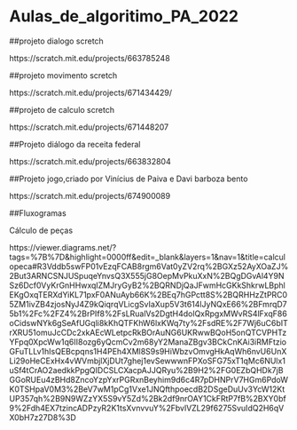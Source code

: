 # Aulas_de_algoritimo_PA_2022
<p>##projeto dialogo scretch<p>
<p>https://scratch.mit.edu/projects/663785248</p>
<p>##projeto movimento scretch<p>
<p>https://scratch.mit.edu/projects/671434429/</p>
<p>##projeto de calculo scretch<p>
<p>https://scratch.mit.edu/projects/671448207</p>
<p>##Projeto diálogo da receita federal<p>
<p>https://scratch.mit.edu/projects/663832804</p>
<p>##Projeto jogo,criado por Vinícius de Paiva e Davi barboza bento<p>
<p>https://scratch.mit.edu/projects/674900089<p>
<p> ##Fluxogramas <p>
<p>Cálculo de peças  <p>
<p>https://viewer.diagrams.net/?tags=%7B%7D&highlight=0000ff&edit=_blank&layers=1&nav=1&title=calculopeca#R3Vddb5swFP01vEzqFCAB8rgm6Vat0yZV2rq%2BGXz52AyXOaZJ%2But3ARNCSNJUSpuqeYnvsQ3X555jG8OepMvPkuXxN%2BQgDGvAl4Y9NSz6Dcf0VyKrGnHHwxqIZMJryGyB2%2BQRNDjQaJFwmHcGKkShkrwLBphlEKgOxqTERXdYiKL71pxF0ANuAyb66K%2BEq7hGPctt8S%2BQRHHzZtPRC05ZM1ivZB4zjosNyJ4Z9kQiqrqVLicgSvIaXup5V3t614lJyNQxE66%2BFmrqD75b1%2Fc%2FZ4%2BrPIf8%2FsLRualVs2DgtH4dolQxRpgxMWvRS4lFxqF86oCidswNYk6gSeAfUGqli8kKhQTFKhW6lxKWq7ty%2FsdRE%2F7Wj6uC6bITrXRU51omuJcCDc2xkAEcWLetpcRkBOrAuNG6UKRwwBQoH5onQTCVPHTzYFpq0XpcWw1q6II8ozg6yQcmCv2m68yY2ManaZBgv3BCkCnKAi3iRMFtzioGFuTLLv1hIsQEBcpqns1H4PEh4XMl8S9s9HiWbzvOmvgHkAqWh6nvU6UnXLi29oHeCExHx4vWVmbjlXjDUt7ghej1evSewwwnFPXoSFG75xT1qMc6NUlx1uSf4tCrAO2aedkkPpgQIDCSLCXacpAJJQRyu%2B9H2%2FG0EZbQHDk7jBGGoRUEu4zBHd8ZncoYzpYxrPGRxnBeyhim9d6c4R7pDHNPrV7HGm6PdoWK0TSHpaV0M3%2BeV7wM1pCg1Vxe1JNQfthpoecdB2DSgeDuUv3YcW12KtUP357qh%2B9N9WZzYX5S9vY5Zd%2Bk2df9nrOAY1CkFRtP7fB%2BXY0bf9%2Fdh4EX7tzincADPzyR2K1tsXvnvvuY%2FbvlVZL29f6275SvuIdQ2H6qVX0bH7z27D8%3D<p>
